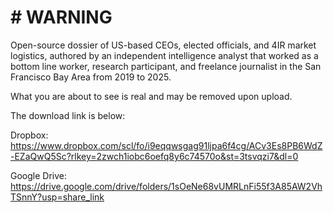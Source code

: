# # WARNING 

 Open-source dossier of US-based CEOs, elected officials, and 4IR market logistics, authored by an independent intelligence analyst that worked as a bottom line worker, research participant, and freelance journalist in the San Francisco Bay Area from 2019 to 2025.

What you are about to see is real and may be removed upon upload.

The download link is below:

Dropbox: https://www.dropbox.com/scl/fo/i9eqqwsgag91ljpa6f4cg/ACv3Es8PB6WdZ-EZaQwQ5Sc?rlkey=2zwch1iobc6oefq8y6c74570o&st=3tsvqzi7&dl=0

Google Drive: https://drive.google.com/drive/folders/1sOeNe68vUMRLnFi55f3A85AW2VhTSnnY?usp=share_link
